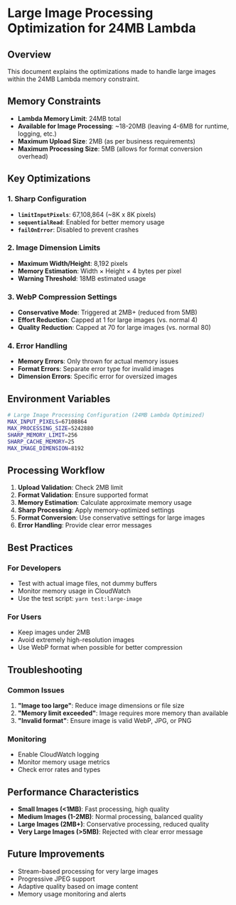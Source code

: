 # Large Image Processing Optimization for 24MB Lambda

## Overview

This document explains the optimizations made to handle large images within the 24MB Lambda memory constraint.

## Memory Constraints

- **Lambda Memory Limit**: 24MB total
- **Available for Image Processing**: ~18-20MB (leaving 4-6MB for runtime, logging, etc.)
- **Maximum Upload Size**: 2MB (as per business requirements)
- **Maximum Processing Size**: 5MB (allows for format conversion overhead)

## Key Optimizations

### 1. Sharp Configuration

- **`limitInputPixels`**: 67,108,864 (~8K x 8K pixels)
- **`sequentialRead`**: Enabled for better memory usage
- **`failOnError`**: Disabled to prevent crashes

### 2. Image Dimension Limits

- **Maximum Width/Height**: 8,192 pixels
- **Memory Estimation**: Width × Height × 4 bytes per pixel
- **Warning Threshold**: 18MB estimated usage

### 3. WebP Compression Settings

- **Conservative Mode**: Triggered at 2MB+ (reduced from 5MB)
- **Effort Reduction**: Capped at 1 for large images (vs. normal 4)
- **Quality Reduction**: Capped at 70 for large images (vs. normal 80)

### 4. Error Handling

- **Memory Errors**: Only thrown for actual memory issues
- **Format Errors**: Separate error type for invalid images
- **Dimension Errors**: Specific error for oversized images

## Environment Variables

```bash
# Large Image Processing Configuration (24MB Lambda Optimized)
MAX_INPUT_PIXELS=67108864
MAX_PROCESSING_SIZE=5242880
SHARP_MEMORY_LIMIT=256
SHARP_CACHE_MEMORY=25
MAX_IMAGE_DIMENSION=8192
```

## Processing Workflow

1. **Upload Validation**: Check 2MB limit
2. **Format Validation**: Ensure supported format
3. **Memory Estimation**: Calculate approximate memory usage
4. **Sharp Processing**: Apply memory-optimized settings
5. **Format Conversion**: Use conservative settings for large images
6. **Error Handling**: Provide clear error messages

## Best Practices

### For Developers

- Test with actual image files, not dummy buffers
- Monitor memory usage in CloudWatch
- Use the test script: `yarn test:large-image`

### For Users

- Keep images under 2MB
- Avoid extremely high-resolution images
- Use WebP format when possible for better compression

## Troubleshooting

### Common Issues

1. **"Image too large"**: Reduce image dimensions or file size
2. **"Memory limit exceeded"**: Image requires more memory than available
3. **"Invalid format"**: Ensure image is valid WebP, JPG, or PNG

### Monitoring

- Enable CloudWatch logging
- Monitor memory usage metrics
- Check error rates and types

## Performance Characteristics

- **Small Images (<1MB)**: Fast processing, high quality
- **Medium Images (1-2MB)**: Normal processing, balanced quality
- **Large Images (2MB+)**: Conservative processing, reduced quality
- **Very Large Images (>5MB)**: Rejected with clear error message

## Future Improvements

- Stream-based processing for very large images
- Progressive JPEG support
- Adaptive quality based on image content
- Memory usage monitoring and alerts
